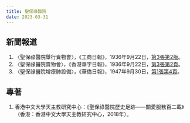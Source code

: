 ```yaml
---
title: 聖保祿醫院
date: 2023-03-31
---
```

<adsense></adsense>

## 新聞報道
1. 〈聖保祿醫院舉行賣物會〉，《工商日報》，1936年9月22日，[第3張第2版](https://mmis.hkpl.gov.hk/coverpage/-/coverpage/view?_coverpage_WAR_mmisportalportlet_hsf=%E8%81%96%E4%BF%9D%E7%A5%BF%E9%86%AB%E9%99%A2&_coverpage_WAR_mmisportalportlet_actual_q=%28%20verbatim_dc.collection%3A%28%22Old%5C%20HK%5C%20Newspapers%22%29%20%29%20AND+%28%20%28%20allTermsMandatory%3A%28true%29%20OR+all_dc.title%3A%28%E8%81%96%E4%BF%9D%E7%A5%BF%E9%86%AB%E9%99%A2%29%20OR+all_dc.creator%3A%28%E8%81%96%E4%BF%9D%E7%A5%BF%E9%86%AB%E9%99%A2%29%20OR+all_dc.contributor%3A%28%E8%81%96%E4%BF%9D%E7%A5%BF%E9%86%AB%E9%99%A2%29%20OR+all_dc.subject%3A%28%E8%81%96%E4%BF%9D%E7%A5%BF%E9%86%AB%E9%99%A2%29%20OR+fulltext%3A%28%E8%81%96%E4%BF%9D%E7%A5%BF%E9%86%AB%E9%99%A2%29%20OR+all_dc.description%3A%28%E8%81%96%E4%BF%9D%E7%A5%BF%E9%86%AB%E9%99%A2%29%20%29%20%29&_coverpage_WAR_mmisportalportlet_sort_field=dc.publicationdate_bsort&p_r_p_-1078056564_c=QF757YsWv5%2F6rByrziBvQ6dsowcsbn%2Bu&_coverpage_WAR_mmisportalportlet_o=0&_coverpage_WAR_mmisportalportlet_sort_order=asc)。
2. 〈聖保祿醫院賣物會〉，《香港華字日報》，1936年9月22日，[第3張第2頁](https://mmis.hkpl.gov.hk/coverpage/-/coverpage/view?_coverpage_WAR_mmisportalportlet_hsf=%E8%81%96%E4%BF%9D%E7%A5%BF%E9%86%AB%E9%99%A2&p_r_p_-1078056564_c=QF757YsWv59H%2FuxqfBwEJON7YrYnC8nV&_coverpage_WAR_mmisportalportlet_o=1&_coverpage_WAR_mmisportalportlet_actual_q=%28%20verbatim_dc.collection%3A%28%22Old%5C%20HK%5C%20Newspapers%22%29%20%29%20AND+%28%20%28%20allTermsMandatory%3A%28true%29%20OR+all_dc.title%3A%28%E8%81%96%E4%BF%9D%E7%A5%BF%E9%86%AB%E9%99%A2%29%20OR+all_dc.creator%3A%28%E8%81%96%E4%BF%9D%E7%A5%BF%E9%86%AB%E9%99%A2%29%20OR+all_dc.contributor%3A%28%E8%81%96%E4%BF%9D%E7%A5%BF%E9%86%AB%E9%99%A2%29%20OR+all_dc.subject%3A%28%E8%81%96%E4%BF%9D%E7%A5%BF%E9%86%AB%E9%99%A2%29%20OR+fulltext%3A%28%E8%81%96%E4%BF%9D%E7%A5%BF%E9%86%AB%E9%99%A2%29%20OR+all_dc.description%3A%28%E8%81%96%E4%BF%9D%E7%A5%BF%E9%86%AB%E9%99%A2%29%20%29%20%29&_coverpage_WAR_mmisportalportlet_sort_order=asc&_coverpage_WAR_mmisportalportlet_sort_field=dc.publicationdate_bsort)。
3. 〈聖保祿醫院增療肺設備〉，《華僑日報》，1947年9月30日，[第1張第4頁](https://mmis.hkpl.gov.hk/coverpage/-/coverpage/view?_coverpage_WAR_mmisportalportlet_hsf=%E8%81%96%E4%BF%9D%E7%A5%BF%E9%86%AB%E9%99%A2&p_r_p_-1078056564_c=QF757YsWv58JCjtBMMIqogla1VfhpMXI&_coverpage_WAR_mmisportalportlet_o=2&_coverpage_WAR_mmisportalportlet_actual_q=%28%20verbatim_dc.collection%3A%28%22Old%5C%20HK%5C%20Newspapers%22%29%20%29%20AND+%28%20%28%20allTermsMandatory%3A%28true%29%20OR+all_dc.title%3A%28%E8%81%96%E4%BF%9D%E7%A5%BF%E9%86%AB%E9%99%A2%29%20OR+all_dc.creator%3A%28%E8%81%96%E4%BF%9D%E7%A5%BF%E9%86%AB%E9%99%A2%29%20OR+all_dc.contributor%3A%28%E8%81%96%E4%BF%9D%E7%A5%BF%E9%86%AB%E9%99%A2%29%20OR+all_dc.subject%3A%28%E8%81%96%E4%BF%9D%E7%A5%BF%E9%86%AB%E9%99%A2%29%20OR+fulltext%3A%28%E8%81%96%E4%BF%9D%E7%A5%BF%E9%86%AB%E9%99%A2%29%20OR+all_dc.description%3A%28%E8%81%96%E4%BF%9D%E7%A5%BF%E9%86%AB%E9%99%A2%29%20%29%20%29&_coverpage_WAR_mmisportalportlet_sort_order=asc&_coverpage_WAR_mmisportalportlet_sort_field=dc.publicationdate_bsort)。

## 專著
1. 香港中文大學天主教研究中心：《聖保祿醫院歷史足跡——關愛服務百二載》（香港：香港中文大學天主教研究中心，2018年）。